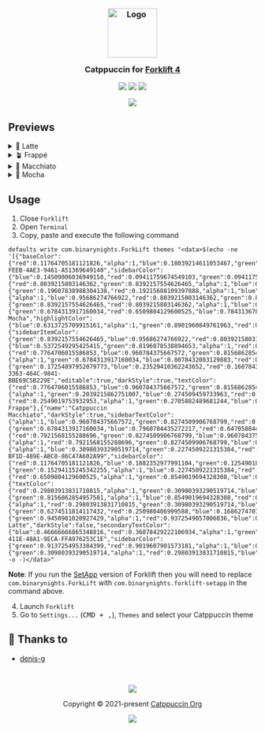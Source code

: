 <h3 align="center">
	<img src="https://raw.githubusercontent.com/catppuccin/catppuccin/main/assets/logos/exports/1544x1544_circle.png" width="100" alt="Logo"/><br/>
	<img src="https://raw.githubusercontent.com/catppuccin/catppuccin/main/assets/misc/transparent.png" height="30" width="0px"/>
	Catppuccin for <a href="https://binarynights.com">Forklift 4</a>
	<img src="https://raw.githubusercontent.com/catppuccin/catppuccin/main/assets/misc/transparent.png" height="30" width="0px"/>
</h3>

<p align="center">
	<a href="https://github.com/catppuccin/forklift-4/stargazers"><img src="https://img.shields.io/github/stars/denis-g/theme-forklift4-catppuccin?colorA=363a4f&colorB=b7bdf8&style=for-the-badge"></a>
	<a href="https://github.com/catppuccin/forklift-4/issues"><img src="https://img.shields.io/github/issues/denis-g/theme-forklift4-catppuccin?colorA=363a4f&colorB=f5a97f&style=for-the-badge"></a>
	<a href="https://github.com/catppuccin/forklift-4/contributors"><img src="https://img.shields.io/github/contributors/denis-g/theme-forklift4-catppuccin?colorA=363a4f&colorB=a6da95&style=for-the-badge"></a>
</p>

<p align="center">
	<img src="assets/previews/preview.webp"/>
</p>

## Previews

<details>
<summary>🌻 Latte</summary>
<img src="assets/previews/latte.webp"/>
</details>
<details>
<summary>🪴 Frappé</summary>
<img src="assets/previews/frappe.webp"/>
</details>
<details>
<summary>🌺 Macchiato</summary>
<img src="assets/previews/macchiato.webp"/>
</details>
<details>
<summary>🌿 Mocha</summary>
<img src="assets/previews/mocha.webp"/>
</details>

## Usage

1. Close `Forklift`
2. Open `Terminal`
3. Copy, paste and execute the following command

```
defaults write com.binarynights.ForkLift themes "<data>$(echo -ne '[{"baseColor":{"red":0.11764705181121826,"alpha":1,"blue":0.18039214611053467,"green":0.11764705181121826},"id":"1445ECEE-FEEB-4AE3-9461-A51369649140","sidebarColor":{"blue":0.14509806036949158,"red":0.09411759674549103,"green":0.09411759674549103,"alpha":1},"sidebarItemColor":{"red":0.8039215803146362,"green":0.8392157554626465,"alpha":1,"blue":0.95686274766922},"sidebarSelectionColor":{"green":0.19607838988304138,"red":0.19215688109397888,"alpha":1,"blue":0.2666666805744171},"textColor":{"alpha":1,"blue":0.95686274766922,"red":0.8039215803146362,"green":0.8392157554626465},"sidebarTextColor":{"green":0.8392157554626465,"red":0.8039215803146362,"alpha":1,"blue":0.95686274766922},"secondaryTextColor":{"green":0.6784313917160034,"red":0.6509804129600525,"blue":0.7843136787414551,"alpha":1},"editable":true,"name":"Catppuccin Mocha","highlightColor":{"blue":0.6313725709915161,"alpha":1,"green":0.8901960849761963,"red":0.6509804129600525},"darkStyle":true},{"sidebarItemColor":{"green":0.8392157554626465,"blue":0.95686274766922,"red":0.8039215803146362,"alpha":1},"highlightColor":{"blue":0.5372549295425415,"green":0.8196078538894653,"alpha":1,"red":0.6509804129600525},"sidebarTextColor":{"red":0.7764706015586853,"blue":0.960784375667572,"green":0.8156862854957581,"alpha":1},"secondaryTextColor":{"alpha":1,"green":0.6784313917160034,"blue":0.8078432083129883,"red":0.6470588445663452},"sidebarColor":{"green":0.17254897952079773,"blue":0.23529410362243652,"red":0.1607843041419983,"alpha":1},"id":"CD0631DC-3363-464C-9841-BBE69C5B229E","editable":true,"darkStyle":true,"textColor":{"red":0.7764706015586853,"blue":0.960784375667572,"green":0.8156862854957581,"alpha":1},"baseColor":{"alpha":1,"green":0.2039215862751007,"blue":0.274509459733963,"red":0.1882352977991104},"sidebarSelectionColor":{"red":0.2549019753932953,"alpha":1,"green":0.2705882489681244,"blue":0.3490195870399475},"name":"Catppuccin Frappe"},{"name":"Catppuccin Macchiato","darkStyle":true,"sidebarTextColor":{"alpha":1,"blue":0.960784375667572,"green":0.8274509906768799,"red":0.7921568155288696},"secondaryTextColor":{"green":0.6784313917160034,"blue":0.7960784435272217,"red":0.6470588445663452,"alpha":1},"editable":true,"sidebarItemColor":{"red":0.7921568155288696,"green":0.8274509906768799,"blue":0.960784375667572,"alpha":1},"textColor":{"alpha":1,"red":0.7921568155288696,"green":0.8274509906768799,"blue":0.960784375667572},"sidebarSelectionColor":{"alpha":1,"blue":0.30980393290519714,"green":0.2274509221315384,"red":0.21176469326019287},"id":"BE2C9674-BF1D-489E-ABC8-86C47A602A99","sidebarColor":{"red":0.11764705181121826,"blue":0.1882352977991104,"green":0.1254901885986328,"alpha":1},"baseColor":{"green":0.15294115245342255,"alpha":1,"blue":0.2274509221315384,"red":0.14117646217346191},"highlightColor":{"red":0.6509804129600525,"alpha":1,"green":0.8549019694328308,"blue":0.5843137502670288}},{"textColor":{"red":0.29803913831710815,"alpha":1,"green":0.30980393290519714,"blue":0.4117647409439087},"sidebarSelectionColor":{"green":0.8156862854957581,"alpha":1,"blue":0.8549019694328308,"red":0.800000011920929},"editable":true,"sidebarTextColor":{"alpha":1,"red":0.29803913831710815,"green":0.30980393290519714,"blue":0.4117647409439087},"highlightColor":{"green":0.6274511814117432,"red":0.250980406999588,"blue":0.16862747073173523,"alpha":1},"baseColor":{"green":0.9450981020927429,"alpha":1,"red":0.9372549057006836,"blue":0.960784375667572},"name":"Catppuccin Latte","darkStyle":false,"secondaryTextColor":{"blue":0.46666666865348816,"red":0.36078429222106934,"alpha":1,"green":0.37254902720451355},"id":"7AFE4D86-411E-48A1-9ECA-FFA976253C1E","sidebarColor":{"green":0.9137254953384399,"red":0.9019607901573181,"alpha":1,"blue":0.9372549057006836},"sidebarItemColor":{"green":0.30980393290519714,"alpha":1,"red":0.29803913831710815,"blue":0.4117647409439087}}]'|base64 -o -)</data>"
```

**Note**: If you run the [SetApp](https://setapp.com/) version of Forklift then you will need to replace `com.binarynights.ForkLift` with `com.binarynights.forklift-setapp` in the command above.

4. Launch `Forklift`
5. Go to `Settings...` (<kbd>CMD + ,</kbd>), `Themes` and select your Catppuccin theme


## 💝 Thanks to

- [denis-g](https://github.com/denis-g)

&nbsp;

<p align="center">
	<img src="https://raw.githubusercontent.com/catppuccin/catppuccin/main/assets/footers/gray0_ctp_on_line.svg?sanitize=true" />
</p>

<p align="center">
	Copyright &copy; 2021-present <a href="https://github.com/catppuccin" target="_blank">Catppuccin Org</a>
</p>

<p align="center">
	<a href="https://github.com/catppuccin/catppuccin/blob/main/LICENSE"><img src="https://img.shields.io/static/v1.svg?style=for-the-badge&label=License&message=MIT&logoColor=d9e0ee&colorA=363a4f&colorB=b7bdf8"/></a>
</p>
